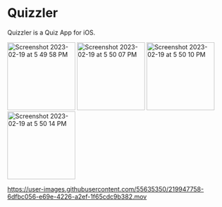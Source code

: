 #  Quizzler
Quizzler is a Quiz App for iOS.


<img width="154" alt="Screenshot 2023-02-19 at 5 49 58 PM" src="https://user-images.githubusercontent.com/55635350/219947755-bc9c685b-6a32-40bc-a551-7747d8b277dc.png">
<img width="154" alt="Screenshot 2023-02-19 at 5 50 07 PM" src="https://user-images.githubusercontent.com/55635350/219947759-4e2f5036-25da-4717-bc88-ce791af5ca1f.png">
<img width="154" alt="Screenshot 2023-02-19 at 5 50 10 PM" src="https://user-images.githubusercontent.com/55635350/219947763-6de35062-aebc-445a-b60b-85d7bc18a494.png">
<img width="154" alt="Screenshot 2023-02-19 at 5 50 14 PM" src="https://user-images.githubusercontent.com/55635350/219947765-137333b1-07b2-42c1-aedf-bc07037e41a2.png">


https://user-images.githubusercontent.com/55635350/219947758-6dfbc056-e69e-4226-a2ef-1f65cdc9b382.mov

